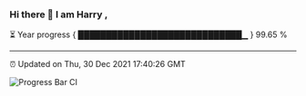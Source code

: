 ### Hi there 👋 I am Harry , 

⏳ Year progress { █████████████████████████████▁ } 99.65 %

---

⏰ Updated on Thu, 30 Dec 2021 17:40:26 GMT

![Progress Bar CI](https://github.com/duykhang68/duykhang68/workflows/Progress%20Bar%20CI/badge.svg)
